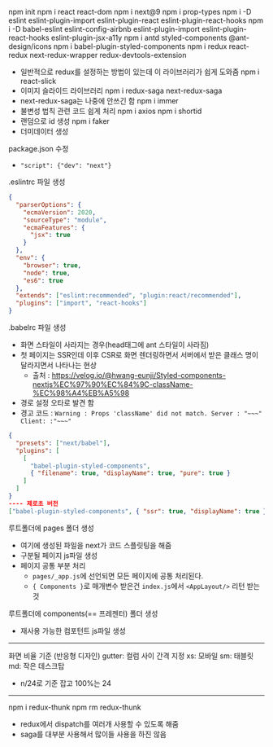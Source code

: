 npm init
npm i react react-dom
npm i next@9
npm i prop-types
npm i -D eslint eslint-plugin-import eslint-plugin-react eslint-plugin-react-hooks
npm i -D babel-eslint eslint-config-airbnb eslint-plugin-import eslint-plugin-react-hooks eslint-plugin-jsx-a11y
npm i antd styled-components @ant-design/icons
npm i babel-plugin-styled-components
npm i redux react-redux next-redux-wrapper redux-devtools-extension
- 일반적으로 redux를 설정하는 방법이 있는데 이 라이브러리가 쉽게 도와줌
npm i react-slick
- 이미지 슬라이드 라이브러리
npm i redux-saga next-redux-saga
- next-redux-saga는 나중에 안쓰긴 함
npm i immer
- 불변성 법칙 관련 코드 쉽게 처리
npm i axios
npm i shortid
- 랜덤으로 id 생성
npm i faker
- 더미데이터 생성

package.json 수정
- `"script": {"dev": "next"}`

.eslintrc 파일 생성
```json
{
  "parserOptions": {
    "ecmaVersion": 2020,
    "sourceType": "module",
    "ecmaFeatures": {
      "jsx": true
    }
  },
  "env": {
    "browser": true,
    "node": true,
    "es6": true
  },
  "extends": ["eslint:recommended", "plugin:react/recommended"],
  "plugins": ["import", "react-hooks"]
}
```

.babelrc 파일 생성
- 화면 스타일이 사라지는 경우(head태그에 ant 스타일이 사라짐)
- 첫 페이지는 SSR인데 이후 CSR로 화면 렌더링하면서 서버에서 받은 클래스 명이 달라지면서 나타나는 현상
  - 출처 : https://velog.io/@hwang-eunji/Styled-components-nextjs%EC%97%90%EC%84%9C-className-%EC%98%A4%EB%A5%98
- 경로 설정 오타로 발견 함
- 경고 코드 : `Warning : Props 'className' did not match. Server : "~~~" Client: :"~~~"`
```json
{
  "presets": ["next/babel"],
  "plugins": [
    [
      "babel-plugin-styled-components",
      { "filename": true, "displayName": true, "pure": true }
    ]
  ]
}
---- 제로초 버전 
["babel-plugin-styled-components", { "ssr": true, "displayName": true }]
```

루트폴더에 pages 폴더 생성
- 여기에 생성된 파일을 next가 코드 스플릿팅을 해줌
- 구분될 페이지 js파일 생성
- 페이지 공통 부분 처리
  - `pages/_app.js`에 선언되면 모든 페이지에 공통 처리된다.
  - `{ Components }`로 매개변수 받은건 `index.js`에서 `<AppLayout/>` 리턴 받는 것

루트폴더에 components(== 프레젠터) 폴더 생성
- 재사용 가능한 컴포턴트 js파일 생성

---

화면 비율 기준 (반응형 디자인)
gutter: 컬럼 사이 간격 지정
xs: 모바일
sm: 태블릿
md: 작은 데스크탑
- n/24로 기준 잡고 100%는 24

---

npm i redux-thunk
npm rm redux-thunk
- redux에서 dispatch를 여러개 사용할 수 있도록 해줌
- saga를 대부분 사용해서 많이들 사용을 하진 않음